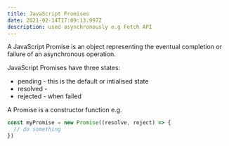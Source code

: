 ```yaml
---
title: JavaScript Promises
date: 2021-02-14T17:09:13.997Z
description: used asynchronously e.g Fetch API
---
```

A JavaScript Promise is an object representing the eventual completion or failure of an asynchronous operation.

JavaScript Promises have three states:

- pending - this is the default or intialised state
- resolved - 
- rejected - when failed

A Promise is a constructor function e.g.

```javascript
const myPromise = new Promise((resolve, reject) => {
  // do something
})
```